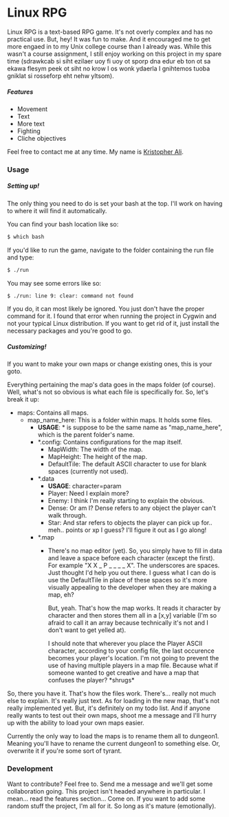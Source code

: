 # Linux RPG

Linux RPG is a text-based RPG game. It's not overly complex and has no practical use. But, hey! It was fun to make. And it encouraged me to get more engaed in to my Unix college course than I already was. While this wasn't a course assignment, I still enjoy working on this project in my spare time (sdrawkcab si siht ezilaer uoy fi uoy ot sporp dna edur eb ton ot sa ekawa flesym peek ot siht no krow I os wonk ydaerla I gnihtemos tuoba gniklat si rosseforp eht nehw yltsom).

##### Features
  - Movement
  - Text
  - More text
  - Fighting
  - Cliche objectives

Feel free to contact me at any time. My name is [Kristopher Ali].

### Usage
##### _Setting up!_
The only thing you need to do is set your bash at the top. I'll work on having to where it will find it automatically.

You can find your bash location like so:
```sh
$ which bash
```

If you'd like to run the game, navigate to the folder containing the run file and type:
```sh
$ ./run
```

You may see some errors like so:
```sh
$ ./run: line 9: clear: command not found
```

If you do, it can most likely be ignored. You just don't have the proper command for it. I found that error when running the project in Cygwin and not your typical Linux distribution. If you want to get rid of it, just install the necessary packages and you're good to go.

##### _Customizing!_
If you want to make your own maps or change existing ones, this is your goto.

Everything pertaining the map's data goes in the maps folder (of course). Well, what's not so obvious is what each file is specifically for. So, let's break it up:

- maps: Contains all maps.
  - map_name_here: This is a folder within maps. It holds some files.
    - __USAGE__: * is suppose to be the same name as "map_name_here", which is the parent folder's name.
    - *.config: Contains configurations for the map itself.
      - MapWidth: The width of the map.
      - MapHeight: The height of the map.
      - DefaultTile: The default ASCII character to use for blank spaces (currently not used).
    - *.data
      - __USAGE__: character=param 
      - Player: Need I explain more?
      - Enemy: I think I'm really starting to explain the obvious.
      - Dense: Or am I? Dense refers to any object the player can't walk through.
      - Star: And star refers to objects the player can pick up for.. meh.. points or xp I guess? I'll figure it out as I go along!
    - *.map
      - There's no map editor (yet). So, you simply have to fill in data and leave a space before each character (except the first). For example "X X _ P _ _ _ _ X". The underscores are spaces. Just thought I'd help you out there. I guess what I can do is use the DefaultTile in place of these spaces so it's more visually appealing to the developer when they are making a map, eh?

        But, yeah. That's how the map works. It reads it character by character and then stores them all in a [x,y] variable (I'm so afraid to call it an array because technically it's not and I don't want to get yelled at).

        I should note that wherever you place the Player ASCII character, according to your config file, the last occurence becomes your player's location. I'm not going to prevent the use of having multiple players in a map file. Because what if someone wanted to get creative and have a map that confuses the player? \*shrugs\*

So, there you have it. That's how the files work. There's... really not much else to explain. It's really just text. As for loading in the new map, that's not really implemented yet. But, it's definitely on my todo list. And if anyone really wants to test out their own maps, shoot me a message and I'll hurry up with the ability to load your own maps easier.

Currently the only way to load the maps is to rename them all to dungeon1. Meaning you'll have to rename the current dungeon1 to something else. Or, overwrite it if you're some sort of tyrant.

### Development

Want to contribute? Feel free to. Send me a message and we'll get some collaboration going. This project isn't headed anywhere in particular. I mean... read the features section... Come on. If you want to add some random stuff the project, I'm all for it. So long as it's mature (emotionally).

   [kristopher ali]: <http://quaintshanty.com>